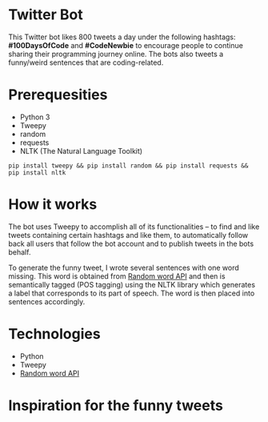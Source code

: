 # Twitter Bot

This Twitter bot likes 800 tweets a day under the following hashtags: **#100DaysOfCode** and **#CodeNewbie** to encourage people to continue sharing their programming journey online. The bots also tweets a funny/weird sentences that are coding-related.

# Prerequesities

- Python 3
- Tweepy
- random
- requests
- NLTK (The Natural Language Toolkit)

`pip install tweepy && pip install random && pip install requests && pip install nltk`

# How it works

The bot uses Tweepy to accomplish all of its functionalities – to find and like tweets containing certain hashtags and like them, to automatically follow back all users that follow the bot account and to publish tweets in the bots behalf.

To generate the funny tweet, I wrote several sentences with one word missing. This word is obtained from [Random word API](https://random-word-api.herokuapp.com/home) and then is semantically tagged (POS tagging) using the NLTK library which generates a label that corresponds to its part of speech. The word is then placed into sentences accordingly.

# Technologies

- Python
- Tweepy
- [Random word API](https://random-word-api.herokuapp.com/home)

# Inspiration for the funny tweets

